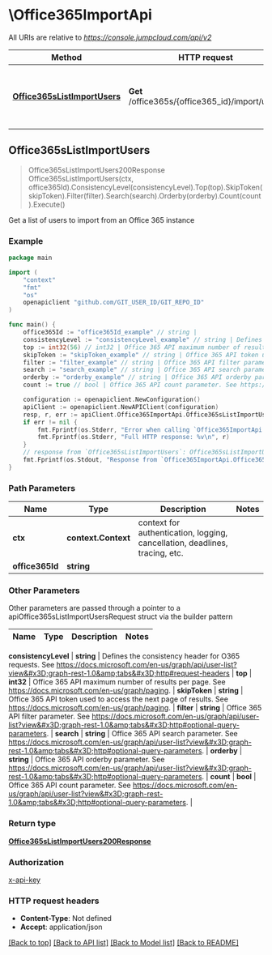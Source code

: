 # \Office365ImportApi

All URIs are relative to *https://console.jumpcloud.com/api/v2*

Method | HTTP request | Description
------------- | ------------- | -------------
[**Office365sListImportUsers**](Office365ImportApi.md#Office365sListImportUsers) | **Get** /office365s/{office365_id}/import/users | Get a list of users to import from an Office 365 instance



## Office365sListImportUsers

> Office365sListImportUsers200Response Office365sListImportUsers(ctx, office365Id).ConsistencyLevel(consistencyLevel).Top(top).SkipToken(skipToken).Filter(filter).Search(search).Orderby(orderby).Count(count).Execute()

Get a list of users to import from an Office 365 instance



### Example

```go
package main

import (
    "context"
    "fmt"
    "os"
    openapiclient "github.com/GIT_USER_ID/GIT_REPO_ID"
)

func main() {
    office365Id := "office365Id_example" // string | 
    consistencyLevel := "consistencyLevel_example" // string | Defines the consistency header for O365 requests. See https://docs.microsoft.com/en-us/graph/api/user-list?view=graph-rest-1.0&tabs=http#request-headers (optional)
    top := int32(56) // int32 | Office 365 API maximum number of results per page. See https://docs.microsoft.com/en-us/graph/paging. (optional)
    skipToken := "skipToken_example" // string | Office 365 API token used to access the next page of results. See https://docs.microsoft.com/en-us/graph/paging. (optional)
    filter := "filter_example" // string | Office 365 API filter parameter. See https://docs.microsoft.com/en-us/graph/api/user-list?view=graph-rest-1.0&tabs=http#optional-query-parameters. (optional)
    search := "search_example" // string | Office 365 API search parameter. See https://docs.microsoft.com/en-us/graph/api/user-list?view=graph-rest-1.0&tabs=http#optional-query-parameters. (optional)
    orderby := "orderby_example" // string | Office 365 API orderby parameter. See https://docs.microsoft.com/en-us/graph/api/user-list?view=graph-rest-1.0&tabs=http#optional-query-parameters. (optional)
    count := true // bool | Office 365 API count parameter. See https://docs.microsoft.com/en-us/graph/api/user-list?view=graph-rest-1.0&tabs=http#optional-query-parameters. (optional)

    configuration := openapiclient.NewConfiguration()
    apiClient := openapiclient.NewAPIClient(configuration)
    resp, r, err := apiClient.Office365ImportApi.Office365sListImportUsers(context.Background(), office365Id).ConsistencyLevel(consistencyLevel).Top(top).SkipToken(skipToken).Filter(filter).Search(search).Orderby(orderby).Count(count).Execute()
    if err != nil {
        fmt.Fprintf(os.Stderr, "Error when calling `Office365ImportApi.Office365sListImportUsers``: %v\n", err)
        fmt.Fprintf(os.Stderr, "Full HTTP response: %v\n", r)
    }
    // response from `Office365sListImportUsers`: Office365sListImportUsers200Response
    fmt.Fprintf(os.Stdout, "Response from `Office365ImportApi.Office365sListImportUsers`: %v\n", resp)
}
```

### Path Parameters


Name | Type | Description  | Notes
------------- | ------------- | ------------- | -------------
**ctx** | **context.Context** | context for authentication, logging, cancellation, deadlines, tracing, etc.
**office365Id** | **string** |  | 

### Other Parameters

Other parameters are passed through a pointer to a apiOffice365sListImportUsersRequest struct via the builder pattern


Name | Type | Description  | Notes
------------- | ------------- | ------------- | -------------

 **consistencyLevel** | **string** | Defines the consistency header for O365 requests. See https://docs.microsoft.com/en-us/graph/api/user-list?view&#x3D;graph-rest-1.0&amp;tabs&#x3D;http#request-headers | 
 **top** | **int32** | Office 365 API maximum number of results per page. See https://docs.microsoft.com/en-us/graph/paging. | 
 **skipToken** | **string** | Office 365 API token used to access the next page of results. See https://docs.microsoft.com/en-us/graph/paging. | 
 **filter** | **string** | Office 365 API filter parameter. See https://docs.microsoft.com/en-us/graph/api/user-list?view&#x3D;graph-rest-1.0&amp;tabs&#x3D;http#optional-query-parameters. | 
 **search** | **string** | Office 365 API search parameter. See https://docs.microsoft.com/en-us/graph/api/user-list?view&#x3D;graph-rest-1.0&amp;tabs&#x3D;http#optional-query-parameters. | 
 **orderby** | **string** | Office 365 API orderby parameter. See https://docs.microsoft.com/en-us/graph/api/user-list?view&#x3D;graph-rest-1.0&amp;tabs&#x3D;http#optional-query-parameters. | 
 **count** | **bool** | Office 365 API count parameter. See https://docs.microsoft.com/en-us/graph/api/user-list?view&#x3D;graph-rest-1.0&amp;tabs&#x3D;http#optional-query-parameters. | 

### Return type

[**Office365sListImportUsers200Response**](Office365sListImportUsers200Response.md)

### Authorization

[x-api-key](../README.md#x-api-key)

### HTTP request headers

- **Content-Type**: Not defined
- **Accept**: application/json

[[Back to top]](#) [[Back to API list]](../README.md#documentation-for-api-endpoints)
[[Back to Model list]](../README.md#documentation-for-models)
[[Back to README]](../README.md)

